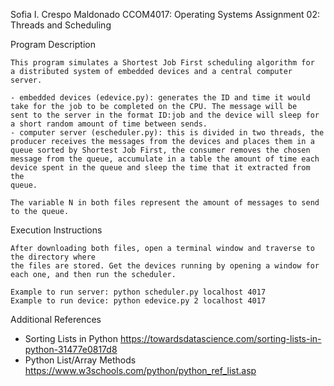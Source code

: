 Sofia I. Crespo Maldonado
CCOM4017: Operating Systems
Assignment 02: Threads and Scheduling

Program Description

	This program simulates a Shortest Job First scheduling algorithm for
	a distributed system of embedded devices and a central computer server.

	- embedded devices (edevice.py): generates the ID and time it would
	take for the job to be completed on the CPU. The message will be 
	sent to the server in the format ID:job and the device will sleep for
	a short random amount of time between sends.
	- computer server (escheduler.py): this is divided in two threads, the
	producer receives the messages from the devices and places them in a 
	queue sorted by Shortest Job First, the consumer removes the chosen 
	message from the queue, accumulate in a table the amount of time each
	device spent in the queue and sleep the time that it extracted from the
	queue.

	The variable N in both files represent the amount of messages to send to the queue.

Execution Instructions

	After downloading both files, open a terminal window and traverse to the directory where
	the files are stored. Get the devices running by opening a window for each one, and then run the scheduler.

	Example to run server: python scheduler.py localhost 4017
	Example to run device: python edevice.py 2 localhost 4017

	

Additional References
- Sorting Lists in Python https://towardsdatascience.com/sorting-lists-in-python-31477e0817d8
- Python List/Array Methods https://www.w3schools.com/python/python_ref_list.asp
